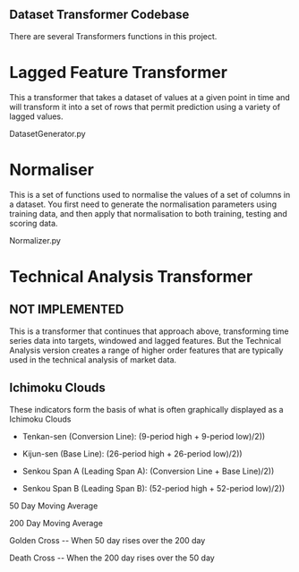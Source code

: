 Dataset Transformer Codebase 
----------------------------

There are several Transformers functions in this project. 

# Lagged Feature Transformer

This a transformer that takes a dataset of values at a given point in time
and will transform it into a set of rows that permit prediction using a variety
of lagged values.

DatasetGenerator.py  



# Normaliser

This is a set of functions used to normalise the values of a set of columns in a dataset.
You first need to generate the normalisation parameters using training data, and then
apply that normalisation to both training, testing and scoring data. 

 Normalizer.py 




# Technical Analysis Transformer

## NOT IMPLEMENTED

This is a transformer that continues that approach above, transforming time
series data into targets, windowed and lagged features. But the Technical Analysis version
creates a range of higher order features that are typically used in the
technical analysis of market data.


## Ichimoku Clouds

These indicators form the basis of what is often graphically displayed as a Ichimoku Clouds

* Tenkan-sen (Conversion Line): (9-period high + 9-period low)/2))

* Kijun-sen (Base Line): (26-period high + 26-period low)/2))

* Senkou Span A (Leading Span A): (Conversion Line + Base Line)/2))

* Senkou Span B (Leading Span B): (52-period high + 52-period low)/2))


50 Day Moving Average

200 Day Moving Average

Golden Cross -- When 50 day rises over the 200 day 

Death Cross -- When the 200 day rises over the 50 day

